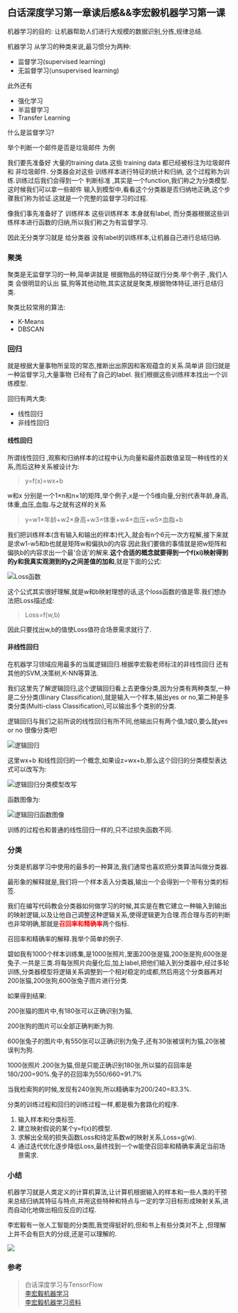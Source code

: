 ## 白话深度学习第一章读后感&&李宏毅机器学习第一课

机器学习的目的: 让机器帮助人们进行大规模的数据识别,分拣,规律总结.

机器学习 从学习的种类来说,最习惯分为两种:

- 监督学习(supervised learning)
- 无监督学习(unsupervised learning)

此外还有

- 强化学习
- 半监督学习
- Transfer Learning

什么是监督学习?

举个判断一个邮件是否是垃圾邮件 为例

我们要先准备好 大量的training data.这些 training data 都已经被标注为垃圾邮件 和 非垃圾邮件. 分类器会对这些 训练样本进行特征的统计和归纳, 这个过程称为训练.训练过后我们会得到一个 判断标准 ,其实是一个function,我们称之为分类模型. 这时候我们可以拿一些邮件 输入到模型中,看看这个分类器是否归纳地正确,这个步骤我们称为验证.这就是一个完整的监督学习的过程.

像我们事先准备好了 训练样本 这些训练样本 本身就有label, 而分类器根据这些训练样本进行函数的归纳,所以我们称之为有监督学习.

因此无分类学习就是 给分类器 没有label的训练样本,让机器自己进行总结归纳.


### 聚类

聚类是无监督学习的一种,简单讲就是 根据物品的特征就行分类.举个例子 ,我们人类 会很明显的认出 猫,狗等其他动物,其实这就是聚类,根据物体特征,进行总结归类.

聚类比较常用的算法:

- K-Means
- DBSCAN

### 回归

就是根据大量事物所呈现的常态,推断出出原因和客观蕴含的关系.简单讲 回归就是一种监督学习,大量事物 已经有了自己的label. 我们根据这些训练样本找出一个训练模型.

回归有两大类:

- 线性回归
- 非线性回归

#### 线性回归

所谓线性回归 ,观察和归纳样本的过程中认为向量和最终函数值呈现一种线性的关系,而后这种关系被设计为:

> y=f(x)=wx+b

w和x 分别是一个1×n和n×1的矩阵,举个例子,x是一个5维向量,分别代表年龄,身高,体重,血压,血脂.与之就有这样的关系

> y=w1×年龄+w2×身高+w3×体重+w4×血压+w5×血脂+b


我们把训练样本(含有输入和输出的样本)代入,就会有n个6元一次方程解,接下来就是求w1-w5和b也就是矩阵w和偏执b的内容.因此我们要做的事情就是把w矩阵和偏执b的内容求出一个最'合适'的解来.**这个合适的概念就要得到一个f(xi)映射得到的y和我真实观测到的y之间差值的加和**,就是下面的公式:

![Loss函数](https://wenku.baidu.com/content/6c247d3891c69ec3d5bbfd0a79563c1ec5dad786?m=270687a7ca7807970585606cbd1efd17&type=pic&src=9935b1dfda63b3bdd4cc9ca37e969c86.jpg)

这个公式其实很好理解,就是w和b映射理想的话,这个loss函数的值是零.我们想办法把Loss描述成:

> Loss=f(w,b)

因此只要找出w,b的值使Loss值符合场景需求就行了.

#### 非线性回归

在机器学习领域应用最多的当属逻辑回归.根据李宏毅老师标注的非线性回归 还有其他的SVM,决策树,K-NN等算法.

我们这里先了解逻辑回归,这个逻辑回归看上去更像分类,因为分类有两种类型,一种是二分分类(Binary Classification),就是输入一个样本,输出yes or no,第二种是多类分类(Multi-class Classification),可以输出多个类别的分类.

逻辑回归与我们之前所说的线性回归有所不同,他输出只有两个值,1或0,要么就yes or no 很像分类吧!

![逻辑回归](https://wenku.baidu.com/content/6c247d3891c69ec3d5bbfd0a79563c1ec5dad786?m=270687a7ca7807970585606cbd1efd17&type=pic&src=3294e8e4b19eebbb43a0e3efb7eeaa5d.jpg)

这里wx+b 和线性回归的一个概念,如果设z=wx+b,那么这个回归的分类模型表达式可以改写为:

![逻辑回归分类模型改写](https://wenku.baidu.com/content/6c247d3891c69ec3d5bbfd0a79563c1ec5dad786?m=270687a7ca7807970585606cbd1efd17&type=pic&src=172bfa85d3b75b9cb8311c084b757844.jpg)

函数图像为:

![逻辑回归函数图像](https://wenku.baidu.com/content/6c247d3891c69ec3d5bbfd0a79563c1ec5dad786?m=270687a7ca7807970585606cbd1efd17&type=pic&src=5e008bb35bfd7cf18bf8ee521e0b3d5c.jpg)

训练的过程也和普通的线性回归一样的,只不过损失函数不同.

### 分类

分类是机器学习中使用的最多的一种算法,我们通常也喜欢把分类算法叫做分类器.

最形象的解释就是,我们将一个样本丢入分类器,输出一个会得到一个带有分类的标签.

我们在编写代码教会分类器如何做学习的时候,其实是在教它建立一种输入到输出的映射逻辑,以及让他自己调整这种逻辑关系,使得逻辑更为合理.而合理与否的判断也非常明确,那就是<b style="color:red">召回率和精确率</b>两个指标.

召回率和精确率的解释.我举个简单的例子.

碧如我有1000个样本训练集,是1000张照片,里面200张是猫,200张是狗,600张是兔子.一共是三类.将每张照片向量化后,加上label,把他们输入到分类器中,经过多轮训练,分类器模型将逻辑关系调整到一个相对稳定的成都,然后用这个分类器再对200张猫,200张狗,600张兔子图片进行分类.

如果得到结果:

200张猫的图片中,有180张可以正确识别为猫,

200张狗的图片可以全部正确判断为狗.

600张兔子的图片中,有550张可以正确识别为兔子,还有30张被误判为猫,20张被误判为狗.

1000张照片.200张为猫,但是只能正确识别180张,所以猫的召回率是180/200=90%.兔子的召回率为550/660=91.7%

当我检索狗的时候,发现有240张狗,所以精确率为200/240=83.3%.

分类的训练过程和回归的训练过程一样,都是极为套路化的程序.

1. 输入样本和分类标签.
2. 建立映射假说的某个y=f(x)的模型.
3. 求解出全局的损失函数Loss和待定系数w的映射关系,Loss=g(w).
4. 通过迭代优化逐步降低Loss,最终找到一个w能使召回率和精确率满足当前场景需求.


### 小结

机器学习就是人类定义的计算机算法,让计算机根据输入的样本和一些人类的干预来总结归纳其特征与特点,并用这些特种和特点与一定的学习目标形成映射关系,进而自动化地做出相应反应的过程.

李宏毅有一张人工智能的分类图,我觉得挺好的,但和书上有些分类对不上 ,但理解上并不会有巨大的分歧,还是可以理解的.

![](http://img.blog.csdn.net/20170521003838295?watermark/2/text/aHR0cDovL2Jsb2cuY3Nkbi5uZXQvc291bG1lZXRsaWFuZw==/font/5a6L5L2T/fontsize/400/fill/I0JBQkFCMA==/dissolve/70/gravity/SouthEast)

### 参考

> 白话深度学习与TensorFlow<br>
> [李宏毅机器学习](https://www.youtube.com/watch?v=CXgbekl66jc&index=1&list=PLJV_el3uVTsPy9oCRY30oBPNLCo89yu49)<br>
> [李宏毅机器学习资料](/ML/资料/LearningMap.pdf)

